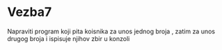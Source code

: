 # Vezba7
Napraviti program koji pita koisnika za unos jednog broja , zatim za unos drugog broja i ispisuje njihov zbir u konzoli
